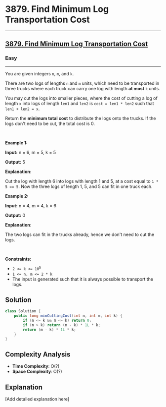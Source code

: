 # 3879. Find Minimum Log Transportation Cost


---

<h2><a href="https://leetcode.com/problems/find-minimum-log-transportation-cost">3879. Find Minimum Log Transportation Cost</a></h2><h3>Easy</h3><hr><p>You are given integers <code>n</code>, <code>m</code>, and <code>k</code>.</p>

<p>There are two logs of lengths <code>n</code> and <code>m</code> units, which need to be transported in three trucks where each truck can carry one log with length <strong>at most</strong> <code>k</code> units.</p>

<p>You may cut the logs into smaller pieces, where the cost of cutting a log of length <code>x</code> into logs of length <code>len1</code> and <code>len2</code> is <code>cost = len1 * len2</code> such that <code>len1 + len2 = x</code>.</p>

<p>Return the <strong>minimum total cost</strong> to distribute the logs onto the trucks. If the logs don&#39;t need to be cut, the total cost is 0.</p>

<p>&nbsp;</p>
<p><strong class="example">Example 1:</strong></p>

<div class="example-block">
<p><strong>Input:</strong> <span class="example-io">n = 6, m = 5, k = 5</span></p>

<p><strong>Output:</strong> <span class="example-io">5</span></p>

<p><strong>Explanation:</strong></p>

<p>Cut the log with length 6 into logs with length 1 and 5, at a cost equal to <code>1 * 5 == 5</code>. Now the three logs of length 1, 5, and 5 can fit in one truck each.</p>
</div>

<p><strong class="example">Example 2:</strong></p>

<div class="example-block">
<p><strong>Input:</strong> <span class="example-io">n = 4, m = 4, k = 6</span></p>

<p><strong>Output:</strong> <span class="example-io">0</span></p>

<p><strong>Explanation:</strong></p>

<p>The two logs can fit in the trucks already, hence we don&#39;t need to cut the logs.</p>
</div>

<p>&nbsp;</p>
<p><strong>Constraints:</strong></p>

<ul>
	<li><code>2 &lt;= k &lt;= 10<sup>5</sup></code></li>
	<li><code>1 &lt;= n, m &lt;= 2 * k</code></li>
	<li>The input is generated such that it is always possible to transport the logs.</li>
</ul>


## Solution

```java
class Solution {
    public long minCuttingCost(int n, int m, int k) {
        if (n <= k && m <= k) return 0;
        if (n > k) return (n - k) * 1L * k;
        return (m - k) * 1L * k; 
    }
}
```

## Complexity Analysis

- **Time Complexity**: O(?)
- **Space Complexity**: O(?)

## Explanation

[Add detailed explanation here]

